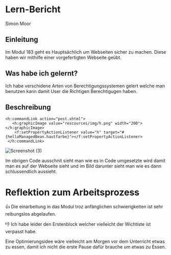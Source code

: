 # Lern-Bericht
Simon Moor

## Einleitung

Im Modul 183 geht es Hauptsächlich um Webseiten sicher zu machen. Diese haben wir mithilfe einer vorgefertigten Webseite geübt.

## Was habe ich gelernt?

Ich habe verschidene Arten von Berechtigungssystemen gelert welche man benutzen kann damit User die Richtigen Berechtigugen haben.

## Beschreibung

```Jave
<h:commandLink action="post.xhtml">
   <h:graphicImage value="rescources/img/h.png" width="200"></h:graphicImage>
    <f:setPropertyActionListener value="h" target="#{helloManagedBean.hautfarbe}"></f:setPropertyActionListener>
 </h:commandLink>
 ```
 ![Screenshot (3)](https://user-images.githubusercontent.com/110914364/187161011-3b316b1f-58dd-4587-b988-34d57e5f5889.png)


Im obrigen Code ausschnit sieht man wie es in Code umgesetzte wird damit man es auf der Webseite sieht und im Bild darunter sieht man wie es dann schlussendlich aussieht.

# Reflektion zum Arbeitsprozess

👍 Die einarbeitung in das Modul troz anfänglichen schwierigkeiten ist sehr reibungslos abgelaufen.

👎 Ich habe leider den Erstenblock welcher vielleicht der Wichtiste ist verpasst habe.

Eine Optimierungsidee wäre vielleicht am Morgen vor dem Unterricht etwas zu essen, damit ich nicht die erste Pause dafür brauche um etwas zu Essen.
